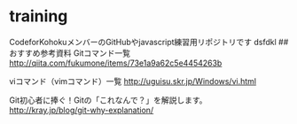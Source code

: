 # training
CodeforKohokuメンバーのGitHubやjavascript練習用リポジトリです
dsfdkl
##おすすめ参考資料
Gitコマンド一覧
http://qiita.com/fukumone/items/73e1a9a62c5e4454263b

viコマンド（vimコマンド）一覧
http://uguisu.skr.jp/Windows/vi.html

Git初心者に捧ぐ！Gitの「これなんで？」を解説します。 
http://kray.jp/blog/git-why-explanation/
